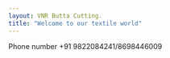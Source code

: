 ```yaml
---
layout: VNR Butta Cutting.
title: "Welcome to our textile world"
---
```

Phone number
+91 9822084241/8698446009
